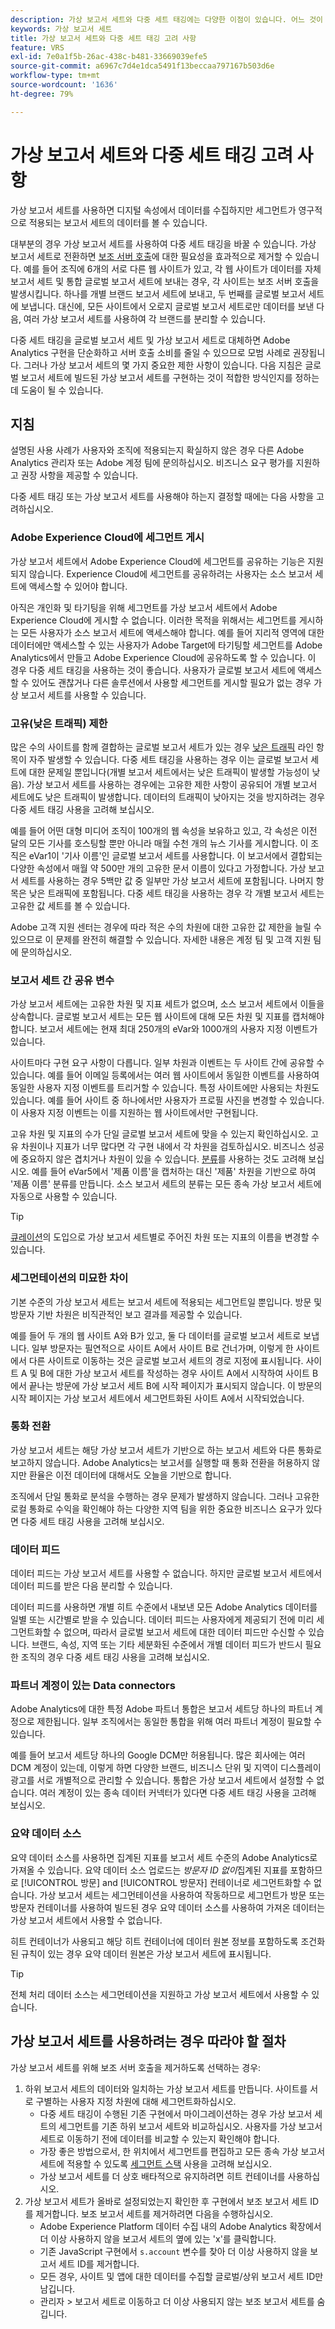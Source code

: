 ```yaml
---
description: 가상 보고서 세트와 다중 세트 태깅에는 다양한 이점이 있습니다. 어느 것이 조직에 가장 적합한지 알아보십시오.
keywords: 가상 보고서 세트
title: 가상 보고서 세트와 다중 세트 태깅 고려 사항
feature: VRS
exl-id: 7e0a1f5b-26ac-438c-b481-33669039efe5
source-git-commit: a6967c7d4e1dca5491f13beccaa797167b503d6e
workflow-type: tm+mt
source-wordcount: '1636'
ht-degree: 79%

---
```


# 가상 보고서 세트와 다중 세트 태깅 고려 사항

가상 보고서 세트를 사용하면 디지털 속성에서 데이터를 수집하지만 세그먼트가 영구적으로 적용되는 보고서 세트의 데이터를 볼 수 있습니다.

대부분의 경우 가상 보고서 세트를 사용하여 다중 세트 태깅을 바꿀 수 있습니다. 가상 보고서 세트로 전환하면 [보조 서버 호출](/help/admin/tools/server-call-usage/overage-overview.md)에 대한 필요성을 효과적으로 제거할 수 있습니다. 예를 들어 조직에 6개의 서로 다른 웹 사이트가 있고, 각 웹 사이트가 데이터를 자체 보고서 세트 및 통합 글로벌 보고서 세트에 보내는 경우, 각 사이트는 보조 서버 호출을 발생시킵니다. 하나를 개별 브랜드 보고서 세트에 보내고, 두 번째를 글로벌 보고서 세트에 보냅니다. 대신에, 모든 사이트에서 오로지 글로벌 보고서 세트로만 데이터를 보낸 다음, 여러 가상 보고서 세트를 사용하여 각 브랜드를 분리할 수 있습니다.

다중 세트 태깅을 글로벌 보고서 세트 및 가상 보고서 세트로 대체하면 Adobe Analytics 구현을 단순화하고 서버 호출 소비를 줄일 수 있으므로 모범 사례로 권장됩니다. 그러나 가상 보고서 세트의 몇 가지 중요한 제한 사항이 있습니다. 다음 지침은 글로벌 보고서 세트에 빌드된 가상 보고서 세트를 구현하는 것이 적합한 방식인지를 정하는 데 도움이 될 수 있습니다.

## 지침

설명된 사용 사례가 사용자와 조직에 적용되는지 확실하지 않은 경우 다른 Adobe Analytics 관리자 또는 Adobe 계정 팀에 문의하십시오. 비즈니스 요구 평가를 지원하고 권장 사항을 제공할 수 있습니다.

다중 세트 태깅 또는 가상 보고서 세트를 사용해야 하는지 결정할 때에는 다음 사항을 고려하십시오.

### Adobe Experience Cloud에 세그먼트 게시

가상 보고서 세트에서 Adobe Experience Cloud에 세그먼트를 공유하는 기능은 지원되지 않습니다. Experience Cloud에 세그먼트를 공유하려는 사용자는 소스 보고서 세트에 액세스할 수 있어야 합니다.

아직은 개인화 및 타기팅을 위해 세그먼트를 가상 보고서 세트에서 Adobe Experience Cloud에 게시할 수 없습니다. 이러한 목적을 위해서는 세그먼트를 게시하는 모든 사용자가 소스 보고서 세트에 액세스해야 합니다. 예를 들어 지리적 영역에 대한 데이터에만 액세스할 수 있는 사용자가 Adobe Target에 타기팅할 세그먼트를 Adobe Analytics에서 만들고 Adobe Experience Cloud에 공유하도록 할 수 있습니다. 이 경우 다중 세트 태깅을 사용하는 것이 좋습니다. 사용자가 글로벌 보고서 세트에 액세스할 수 있어도 괜찮거나 다른 솔루션에서 사용할 세그먼트를 게시할 필요가 없는 경우 가상 보고서 세트를 사용할 수 있습니다.

### 고유(낮은 트래픽) 제한

많은 수의 사이트를 함께 결합하는 글로벌 보고서 세트가 있는 경우 [낮은 트래픽](/help/technotes/low-traffic.md) 라인 항목이 자주 발생할 수 있습니다. 다중 세트 태깅을 사용하는 경우 이는 글로벌 보고서 세트에 대한 문제일 뿐입니다(개별 보고서 세트에서는 낮은 트래픽이 발생할 가능성이 낮음). 가상 보고서 세트를 사용하는 경우에는 고유한 제한 사항이 공유되어 개별 보고서 세트에도 낮은 트래픽이 발생합니다. 데이터의 트래픽이 낮아지는 것을 방지하려는 경우 다중 세트 태깅 사용을 고려해 보십시오.

예를 들어 어떤 대형 미디어 조직이 100개의 웹 속성을 보유하고 있고, 각 속성은 이전 달의 모든 기사를 호스팅할 뿐만 아니라 매월 수천 개의 뉴스 기사를 게시합니다. 이 조직은 eVar1이 &#39;기사 이름&#39;인 글로벌 보고서 세트를 사용합니다. 이 보고서에서 결합되는 다양한 속성에서 매월 약 500만 개의 고유한 문서 이름이 있다고 가정합니다. 가상 보고서 세트를 사용하는 경우 5백만 값 중 일부만 가상 보고서 세트에 포함됩니다. 나머지 항목은 낮은 트래픽에 포함됩니다. 다중 세트 태깅을 사용하는 경우 각 개별 보고서 세트는 고유한 값 세트를 볼 수 있습니다.

Adobe 고객 지원 센터는 경우에 따라 적은 수의 차원에 대한 고유한 값 제한을 늘릴 수 있으므로 이 문제를 완전히 해결할 수 있습니다. 자세한 내용은 계정 팀 및 고객 지원 팀에 문의하십시오.

### 보고서 세트 간 공유 변수

가상 보고서 세트에는 고유한 차원 및 지표 세트가 없으며, 소스 보고서 세트에서 이들을 상속합니다. 글로벌 보고서 세트는 모든 웹 사이트에 대해 모든 차원 및 지표를 캡처해야 합니다. 보고서 세트에는 현재 최대 250개의 eVar와 1000개의 사용자 지정 이벤트가 있습니다.

사이트마다 구현 요구 사항이 다릅니다. 일부 차원과 이벤트는 두 사이트 간에 공유할 수 있습니다. 예를 들어 이메일 등록에서는 여러 웹 사이트에서 동일한 이벤트를 사용하여 동일한 사용자 지정 이벤트를 트리거할 수 있습니다. 특정 사이트에만 사용되는 차원도 있습니다. 예를 들어 사이트 중 하나에서만 사용자가 프로필 사진을 변경할 수 있습니다. 이 사용자 지정 이벤트는 이를 지원하는 웹 사이트에서만 구현됩니다.

고유 차원 및 지표의 수가 단일 글로벌 보고서 세트에 맞을 수 있는지 확인하십시오. 고유 차원이나 지표가 너무 많다면 각 구현 내에서 각 차원을 검토하십시오. 비즈니스 성공에 중요하지 않은 겹치거나 차원이 있을 수 있습니다. [분류](/help/components/classifications/classifications-overview.md)를 사용하는 것도 고려해 보십시오. 예를 들어 eVar5에서 &#39;제품 이름&#39;을 캡처하는 대신 &#39;제품&#39; 차원을 기반으로 하여 &#39;제품 이름&#39; 분류를 만듭니다. 소스 보고서 세트의 분류는 모든 종속 가상 보고서 세트에 자동으로 사용할 수 있습니다.

>[!TIP]
>
>[큐레이션](/help/analyze/analysis-workspace/curate-share/curate.md)의 도입으로 가상 보고서 세트별로 주어진 차원 또는 지표의 이름을 변경할 수 있습니다.

### 세그먼테이션의 미묘한 차이

기본 수준의 가상 보고서 세트는 보고서 세트에 적용되는 세그먼트일 뿐입니다. 방문 및 방문자 기반 차원은 비직관적인 보고 결과를 제공할 수 있습니다.

예를 들어 두 개의 웹 사이트 A와 B가 있고, 둘 다 데이터를 글로벌 보고서 세트로 보냅니다. 일부 방문자는 필연적으로 사이트 A에서 사이트 B로 건너가며, 이렇게 한 사이트에서 다른 사이트로 이동하는 것은 글로벌 보고서 세트의 경로 지정에 표시됩니다. 사이트 A 및 B에 대한 가상 보고서 세트를 작성하는 경우 사이트 A에서 시작하여 사이트 B에서 끝나는 방문에 가상 보고서 세트 B에 시작 페이지가 표시되지 않습니다. 이 방문의 시작 페이지는 가상 보고서 세트에서 세그먼트화된 사이트 A에서 시작되었습니다.

### 통화 전환

가상 보고서 세트는 해당 가상 보고서 세트가 기반으로 하는 보고서 세트와 다른 통화로 보고하지 않습니다. Adobe Analytics는 보고서를 실행할 때 통화 전환을 허용하지 않지만 환율은 이전 데이터에 대해서도 오늘을 기반으로 합니다.

조직에서 단일 통화로 분석을 수행하는 경우 문제가 발생하지 않습니다. 그러나 고유한 로컬 통화로 수익을 확인해야 하는 다양한 지역 팀을 위한 중요한 비즈니스 요구가 있다면 다중 세트 태깅 사용을 고려해 보십시오.

### 데이터 피드

데이터 피드는 가상 보고서 세트를 사용할 수 없습니다. 하지만 글로벌 보고서 세트에서 데이터 피드를 받은 다음 분리할 수 있습니다.

데이터 피드를 사용하면 개별 히트 수준에서 내보낸 모든 Adobe Analytics 데이터를 일별 또는 시간별로 받을 수 있습니다. 데이터 피드는 사용자에게 제공되기 전에 미리 세그먼트화할 수 없으며, 따라서 글로벌 보고서 세트에 대한 데이터 피드만 수신할 수 있습니다. 브랜드, 속성, 지역 또는 기타 세분화된 수준에서 개별 데이터 피드가 반드시 필요한 조직의 경우 다중 세트 태깅 사용을 고려해 보십시오.

### 파트너 계정이 있는 Data connectors

Adobe Analytics에 대한 특정 Adobe 파트너 통합은 보고서 세트당 하나의 파트너 계정으로 제한됩니다. 일부 조직에서는 동일한 통합을 위해 여러 파트너 계정이 필요할 수 있습니다.

예를 들어 보고서 세트당 하나의 Google DCM만 허용됩니다. 많은 회사에는 여러 DCM 계정이 있는데, 이렇게 하면 다양한 브랜드, 비즈니스 단위 및 지역이 디스플레이 광고를 서로 개별적으로 관리할 수 있습니다. 통합은 가상 보고서 세트에서 설정할 수 없습니다. 여러 계정이 있는 종속 데이터 커넥터가 있다면 다중 세트 태깅 사용을 고려해 보십시오.

### 요약 데이터 소스

요약 데이터 소스를 사용하면 집계된 지표를 보고서 세트 수준의 Adobe Analytics로 가져올 수 있습니다. 요약 데이터 소스 업로드는 *방문자 ID 없이*&#x200B;집계된 지표를 포함하므로 [!UICONTROL 방문] and [!UICONTROL 방문자] 컨테이너로 세그먼트화할 수 없습니다. 가상 보고서 세트는 세그먼테이션을 사용하여 작동하므로 세그먼트가 방문 또는 방문자 컨테이너를 사용하여 빌드된 경우 요약 데이터 소스를 사용하여 가져온 데이터는 가상 보고서 세트에서 사용할 수 없습니다.

히트 컨테이너가 사용되고 해당 히트 컨테이너에 데이터 원본 정보를 포함하도록 조건화된 규칙이 있는 경우 요약 데이터 원본은 가상 보고서 세트에 표시됩니다.

>[!TIP]
>
>전체 처리 데이터 소스는 세그먼테이션을 지원하고 가상 보고서 세트에서 사용할 수 있습니다.

## 가상 보고서 세트를 사용하려는 경우 따라야 할 절차

가상 보고서 세트를 위해 보조 서버 호출을 제거하도록 선택하는 경우:

1. 하위 보고서 세트의 데이터와 일치하는 가상 보고서 세트를 만듭니다. 사이트를 서로 구별하는 사용자 지정 차원에 대해 세그먼트화하십시오.
   * 다중 세트 태깅이 수행된 기존 구현에서 마이그레이션하는 경우 가상 보고서 세트의 세그먼트를 기존 하위 보고서 세트와 비교하십시오. 사용자를 가상 보고서 세트로 이동하기 전에 데이터를 비교할 수 있는지 확인해야 합니다.
   * 가장 좋은 방법으로서, 한 위치에서 세그먼트를 편집하고 모든 종속 가상 보고서 세트에 적용할 수 있도록 [세그먼트 스택](/help/components/segmentation/segmentation-workflow/seg-build.md) 사용을 고려해 보십시오.
   * 가상 보고서 세트를 더 상호 배타적으로 유지하려면 히트 컨테이너를 사용하십시오.
2. 가상 보고서 세트가 올바로 설정되었는지 확인한 후 구현에서 보조 보고서 세트 ID를 제거합니다. 보조 보고서 세트를 제거하려면 다음을 수행하십시오.
   * Adobe Experience Platform 데이터 수집 내의 Adobe Analytics 확장에서 더 이상 사용하지 않을 보고서 세트의 옆에 있는 &#39;x&#39;를 클릭합니다.
   * 기존 JavaScript 구현에서 `s.account` 변수를 찾아 더 이상 사용하지 않을 보고서 세트 ID를 제거합니다.
   * 모든 경우, 사이트 및 앱에 대한 데이터를 수집할 글로벌/상위 보고서 세트 ID만 남깁니다.
   * 관리자 > 보고서 세트로 이동하고 더 이상 사용되지 않는 보조 보고서 세트를 숨깁니다.
